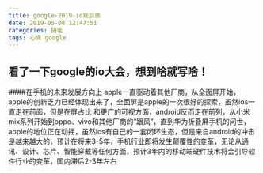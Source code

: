 ```yaml
---
title: google-2019-io观后感
date: 2019-05-08 12:47:51
categories: 随笔
tags: 心情 google
---
```

## 看了一下google的io大会，想到啥就写啥！
####在手机的未来发展方向上 apple一直驱动着其他厂商，从全面屏开始，apple的创新乏力已经体现出来了，全面屏是apple的一次很好的探索，虽然ios一直走在前面，但是在屏占比 和更广的可视方面，android反而走在前列，从小米mix系列开始到oppo、vivo和其他厂商的“跟风”，直到华为折叠屏手机的问世，apple的地位正在动摇，虽然ios有自己的一套闭环生态，但是来自android的冲击是越来越大的，预计在将来3-5年，手机行业即将发生颠覆性的变革，无论从通讯、设计、芯片、智能穿戴等任何方面，预计3年内的移动端硬件技术将会引导软件行业的变革，国内滞后2-3年左右